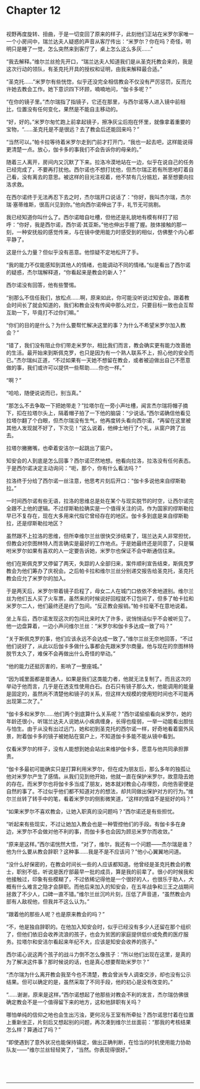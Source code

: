 # Chapter 12

<br>
视野再度旋转、扭曲，于是一切变回了原来的样子，此刻他们正站在米罗尔家唯一一个小房间中，瑞兰达夫人疑惑的声音从客厅传出：“米罗尔？你在吗？奇怪，明明只是睡了一觉，怎么突然来到客厅了，桌上怎么这么多灰……”

“我去解释。”维尔兰丝抢先开口，“瑞兰达夫人知道我们是从圣克托教会来的，我是这次行动的领队，有圣克托开具的授权和证明，由我来解释最合适。”

“圣克托……”米罗尔有些恍惚，似乎还没完全相信教会不仅没有严厉惩罚，反而允许她去教会工作。她下意识四下环顾，喃喃地问，“伽卡多呢？”

“在你的镜子里。”杰尔瑞指了指镜子，它还在那里，与西尔诺等人进入镜中前相比，位置没有任何变化，果然是不能自主移动的。

“好，好的。”米罗尔匆忙跑上前拿起镜子，擦净灰尘后抱在怀里，就像拿着重要的宝物，“……圣克托是不是很远？去了教会后还能回来吗？”

“当然可以。”帕卡拉等待着米罗尔走到门前才打开门，“我也一起去吧，这样能说得更清楚一点。放心，伽卡多的事我们不会告诉你的母亲的。”

随着三人离开，房间内又沉默了下来。拉洛冷漠地站在一边，似乎在说自己的任务已经完成了，不要再打扰他。西尔诺也不想打扰他，但杰尔瑞正若有所思地盯着自己看，没有离去的意思。被这样的目光注视着，他不禁有几分尴尬，甚至想要向拉洛求救。

在西尔诺终于无法再忍下去之时，杰尔瑞开口说话了：“你好，我叫杰尔瑞，杰尔瑞·塞蒂维斯，很高兴见到你。”他向西尔诺伸出了手，礼节无可挑剔。

我已经知道你叫什么了。西尔诺暗自吐槽，但他还是礼貌地有模有样打了招呼：“你好，我是西尔诺，西尔诺·其亚斯。”他也伸出手握了握。肢体接触的那一刻，一种安抚般的感觉传来，与在镜中使用能力时感受到的相似，仿佛整个内心都平静了。

这是什么力量？但似乎没有恶意。他惊疑不定地松开了手。

“我的能力不仅能感知到其他人的情绪，也能调动不同的情绪。”似是看出了西尔诺的疑惑，杰尔瑞解释道，“你看起来是教会的新人？”

西尔诺没有回答，他有些警惕。

“别那么不信任我们，放松点……啊，原来如此，你可能没听说过知安会。跟着教会时间长了就会知道的，我们和教会没有传闻中那么对立，只要目标一致也会互帮互助一下，毕竟打不过你们嘛。”

“你们的目的是什么？为什么要帮忙解决这里的事？为什么不希望米罗尔加入教会？”

“错了，我们没有阻止你们带走米罗尔，相比我们而言，教会确实更有能力改善她的生活。最开始来到斯佩克罗，也只是因为有一个熟人联系不上，担心他的安全而已。”杰尔瑞纠正道，“不过如果有一天她不想留在教会，或者被迫做出自己不愿意做的事，我们或许可以提供一些帮助……你也一样。”

“啊？”

“哈哈，随便说说而已，别当真。”

“那怎么不去争取一下把她带走？”拉塔尔在一旁小声吐槽，闻言杰尔瑞将帽子摘下，扣在拉塔尔头上，隔着帽子拍了一下他的脑袋：“少说话。”西尔诺确信他看见拉塔尔翻了个白眼，但杰尔瑞没有生气，他再度转头看向西尔诺，“再留在这里被其他人发现就不好了，下次见！”这么说着，他绅士地行了个礼，从窗户跨了出去。

拉塔尔撇撇嘴，也牵着安洁尔一起跳出了窗户。

知安会的人到底是怎么回事？西尔诺茫然地想。他看向拉洛，拉洛没有任何表态。于是西尔诺决定主动询问：“呃，那个，你有什么看法吗？”

拉洛终于分给了西尔诺一丝注意，他思考片刻后开口：“伽卡多说他来自缪斯勒拉。”

一时间西尔诺有些无语，拉洛的思维总是处在某个与现实脱节的时空，让西尔诺完全跟不上他的逻辑。不过缪斯勒拉确实是一个值得关注的词，作为国家的缪斯勒拉早已不复存在，现在大多用来代指它曾经存在的地区。伽卡多到底是来自缪斯勒拉，还是缪斯勒拉地区？

虽然跟不上拉洛的思维，但所幸维尔兰丝很快交涉结束了，瑞兰达夫人非常担忧，但教会对奈图林特人而言确实是最好的工作地点。于是她最终还是同意了，只是嘱咐米罗尔如果有喜欢的人一定要告诉她，米罗尔也保证不会中断通信往来。

他们在斯佩克罗又停留了两天，失踪的人全部归来，案件顺利宣告结束，斯佩克罗教会为他们筹办了庆祝会。之后帕卡拉和维尔兰丝分别递交报告给圣克托，圣克托教会应允了米罗尔的加入。

于是两天后，米罗尔带着镜子启程了，母女二人在城门口依依不舍地道别。维尔兰丝为他们五人买了火车票，虽然来的时候说好回程就不订包间了，但多了帕卡拉和米罗尔二人，他们最终还是约了包间。“反正教会报销。”帕卡拉毫不在意地说着。

坐上车后，西尔诺发现这次的包间比来时大了许多，说悄悄话似乎不会被听见了。他一边盘算着，一边小声问维尔兰丝：“米罗尔和伽卡多达成一致了吗？”

“关于斯佩克罗的事，他们应该永远不会达成一致了。”维尔兰丝无奈地回答，“不过他们说好了，从此以后伽卡多做什么事都会先跟米罗尔商量。他与现在的奈图林特脱节太久了，难保不会再做出什么奇怪的举动。”

“他的能力还挺厉害的，影响了一整座城。”

“因为城里面都是普通人，如果是我们这类能力者，他就无法复制了。而且这次的举动于他而言，几乎是在透支性使用白石。白石只有镜子那么大，他能调用的能量是固定的，虽然尚不清楚他和镜子的关系，但这样大规模的使用短时间也不可能再出现第二次了。”

“伽卡多和米罗尔……他们两个到底算什么关系呢？”西尔诺偷偷看向米罗尔，她的年龄还很小，听瑞兰达夫人说她从小疾病缠身，长得也瘦弱，一举一动能看出胆怯与怕生。由于从没有出过远门，她和初到圣克托的西尔诺一样，好奇地看着窗外风景，附着伽卡多的镜子被她贴在窗户上，不知道伽卡多能不能从镜中看到。

仅看米罗尔的样子，没有人能想到她会站出来维护伽卡多，愿意与他共同承担罪责。

“伽卡多最初可能确实只是打算利用米罗尔，但在成为朋友后，那么多年的独孤让他对米罗尔产生了感情。从我们见到他开始，他就一直在保护米罗尔，故意隐去她的存在。而米罗尔也将伽卡多当成了朋友，她本就对教会心存埋怨，向他告密便是自然的事了。不过似乎他们都不知道对方的想法，却共同做出保护对方的行为。”维尔兰丝转了转手中的笔，看着米罗尔的侧影微笑道，“这样的情谊不是挺好的吗？”

“如果米罗尔不喜欢教会，让她入职真的没问题吗？”西尔诺还是有些担忧。

“听起来有些现实，不过让她加入教会也是一种管控他们的手段。有伽卡多在身边，米罗尔不会做对他不利的事，而伽卡多也会因为顾忌米罗尔而收敛。”

“原来是这样。”西尔诺恍然大悟，“对了，维尔，我还有一个问题——杰尔瑞是谁？他为什么要从教会辞职？这种事……我是不是不应该问？”他小心翼翼地问道。

“没什么好保密的，在教会时间长一些的人应该都知道。他曾经是圣克托教会的教士，职别不低，听说是医疗部最早一批的成员，算是我的前辈了。很小的时候我和他接触过，印象有些模糊了，不过依稀记得他是一个很好的人，也很乐于助人，大概有什么难言之隐才会辞职。而他后来加入的知安会，在五年战争和三王之战期间拯救了不少人，口碑一直不错。”维尔兰丝沉吟片刻，压低了声音道，“虽然教会内部有人敌视他，但我并不这么认为。”

“跟着他的那些人呢？也是原来教会的吗？”

“不，他是独自辞职的。在他加入知安会时，似乎已经没有多少人还留在那个组织了，但他们依旧会收养流浪的孩子，也会为贫困的家庭提供低价或免费的医疗服务。拉塔尔和安洁尔看起来年纪不大，应该是知安会收养的孩子。”

西尔诺心说这两个孩子的战斗力倒不怎么像孩子：“所以他们出现在这里，是真的为了解决这件事？那时候说的话，也是真心想要帮助米罗尔？”

“杰尔瑞为什么离开教会我至今也不清楚，教会曾派专人调查交涉，却也没有公示结果。但可以确定的是，虽然采取了不同手段，他的初心是没有改变的。”

“……谢谢，原来是这样。”西尔诺想起了他那些对教会不利的发言，杰尔瑞仿佛很确定教会不是一个值得留下来的地方，这和他辞职有关吗？

哪怕单纯的信仰之地也会生出污浊，更何况与王室有所牵扯？西尔诺思忖着在位置上重新坐正，片刻后又想起别的问题，再次凑到维尔兰丝面前：“那我的考核结果怎么样？算通过了吗？”

“即使遇到了意外状况也能保持镇定，做出正确判断，在恰当的时机使用能力协助队友——”维尔兰丝轻轻笑了，“当然。你表现得很好。”

<br>
<br>
<br>

---
